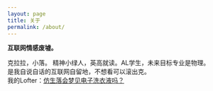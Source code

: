 ```yaml
---
layout: page
title: 关于
permalink: /about/
---
```



**互联网情感废墟。**

克拉拉，小落。
精神小绿人，英高就读。AL学生，未来目标专业是物理。<br>
是我自说自话的互联网自留地，不想看可以滚出克。<br>
我的Lofter：[仿生落会梦见电子洗衣液吗？](http://nobodyheresince1941.lofter.com/)
